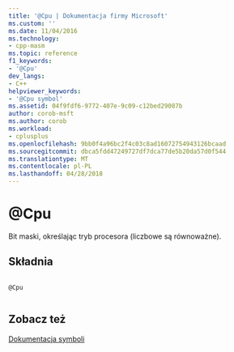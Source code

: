 ```yaml
---
title: '@Cpu | Dokumentacja firmy Microsoft'
ms.custom: ''
ms.date: 11/04/2016
ms.technology:
- cpp-masm
ms.topic: reference
f1_keywords:
- '@Cpu'
dev_langs:
- C++
helpviewer_keywords:
- '@Cpu symbol'
ms.assetid: 04f9fdf6-9772-407e-9c09-c12bed29087b
author: corob-msft
ms.author: corob
ms.workload:
- cplusplus
ms.openlocfilehash: 9bb0f4a96bc2f4c03c8ad16072754943126bcaad
ms.sourcegitcommit: dbca5fdd47249727df7dca77de5b20da57d0f544
ms.translationtype: MT
ms.contentlocale: pl-PL
ms.lasthandoff: 04/28/2018
---
```

# <a name="cpu"></a>@Cpu
Bit maski, określając tryb procesora (liczbowe są równoważne).  
  
## <a name="syntax"></a>Składnia  
  
```  
  
@Cpu  
  
```  
  
## <a name="see-also"></a>Zobacz też  
 [Dokumentacja symboli](../../assembler/masm/symbols-reference.md)